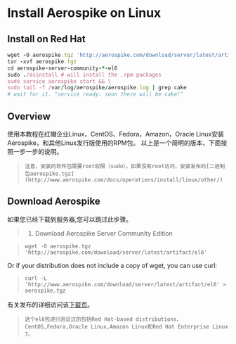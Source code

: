 # Install Aerospike on Linux


## Install on Red Hat


```ruby
wget -O aerospike.tgz 'http://aerospike.com/download/server/latest/artifact/el6'
tar -xvf aerospike.tgz
cd aerospike-server-community-*-el6
sudo ./asinstall # will install the .rpm packages
sudo service aerospike start && \
sudo tail -f /var/log/aerospike/aerospike.log | grep cake
# wait for it. "service ready: soon there will be cake!"
```

## Overview

使用本教程在红帽企业Linux，CentOS、Fedora，Amazon，Oracle Linux安装Aerospike，和其他Linux发行版使用的RPM包。
以上是一个简明的版本，下面按照一步一步的说明。


>```注意，安装的软件包需要root权限（sudo）。如果没有root访问，安装发布的[二进制包aerospike.tgz](http://www.aerospike.com/docs/operations/install/linux/other/)```

## Download Aerospike

如果您已经下载到服务器,您可以跳过此步骤。

>1. Download Aerospike Server Community Edition

>```wget -O aerospike.tgz 'http://aerospike.com/download/server/latest/artifact/el6'```

Or if your distribution does not include a copy of wget, you can use curl:

>```curl -L 'http://www.aerospike.com/download/server/latest/artifact/el6' > aerospike.tgz```

有关发布的详细访问该[下载页](http://www.aerospike.com/download)。


>```这个el6包进行验证过的包括Red Hat-based distributions、CentOS,Fedora,Oracle Linux,Amazon Linux和Red Hat Enterprise Linux 7。```
